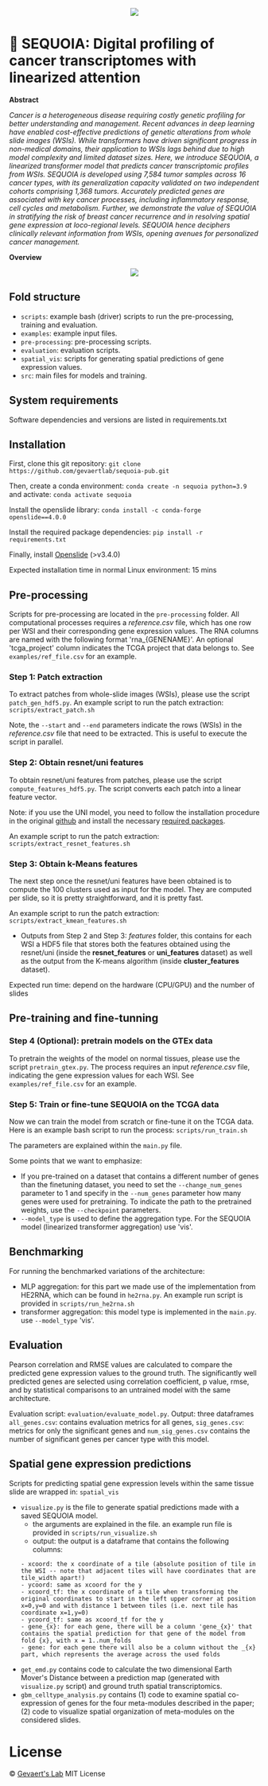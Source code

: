 <p align="center">
  <img src="https://github.com/gevaertlab/sequoia-pub/blob/master/images/seq-logo.png"/>
</p>


# :evergreen_tree: SEQUOIA: Digital profiling of cancer transcriptomes with linearized attention

**Abstract**

_Cancer is a heterogeneous disease requiring costly genetic profiling for better understanding and management. Recent advances in deep learning have enabled cost-effective predictions of genetic alterations from whole slide images (WSIs). While transformers have driven significant progress in non-medical domains, their application to WSIs lags behind due to high model complexity and limited dataset sizes. Here, we introduce SEQUOIA, a linearized transformer model that predicts cancer transcriptomic profiles from WSIs. SEQUOIA is developed using 7,584 tumor samples across 16 cancer types, with its generalization capacity validated on two independent cohorts comprising 1,368 tumors. Accurately predicted genes are associated with key cancer processes, including inflammatory response, cell cycles and metabolism. Further, we demonstrate the value of SEQUOIA in stratifying the risk of breast cancer recurrence and in resolving spatial gene expression at loco-regional levels. SEQUOIA hence deciphers clinically relevant information from WSIs, opening avenues for personalized cancer management._

**Overview**
<p align="center">
  <img src="https://github.com/gevaertlab/sequoia-pub/blob/master/images/overview_new.png"/>
</p>

## Fold structure

- `scripts`: example bash (driver) scripts to run the pre-processing, training and evaluation.
- `examples`: example input files.
- `pre-processing`: pre-processing scripts.
- `evaluation`: evaluation scripts.
- `spatial_vis`: scripts for generating spatial predictions of gene expression values. 
- `src`: main files for models and training.

## System requirements

Software dependencies and versions are listed in requirements.txt

## Installation

First, clone this git repository: `git clone https://github.com/gevaertlab/sequoia-pub.git`

Then, create a conda environment: `conda create -n sequoia python=3.9` and activate: `conda activate sequoia`

Install the openslide library: `conda install -c conda-forge openslide==4.0.0`

Install the required package dependencies: `pip install -r requirements.txt`

Finally, install [Openslide](https://openslide.org/download/) (>v3.4.0)

Expected installation time in normal Linux environment: 15 mins 

## Pre-processing

Scripts for pre-processing are located in the `pre-processing` folder. All computational processes requires a *reference.csv* file, which has one row per WSI and their corresponding gene expression values. The RNA columns are named with the following format 'rna_{GENENAME}'. An optional 'tcga_project' column indicates the TCGA project that data belongs to. See `examples/ref_file.csv` for an example. 

### Step 1: Patch extraction

To extract patches from whole-slide images (WSIs), please use the script `patch_gen_hdf5.py`. 
An example script to run the patch extraction: `scripts/extract_patch.sh`

Note, the ```--start``` and ```--end``` parameters indicate the rows (WSIs) in the *reference.csv* file that need to be extracted. This is useful to execute the script in parallel.

### Step 2: Obtain resnet/uni features

To obtain resnet/uni features from patches, please use the script `compute_features_hdf5.py`. The script converts each patch into a linear feature vector. 

Note: if you use the UNI model, you need to follow the installation procedure in the original [github](https://github.com/mahmoodlab/UNI) and install the necessary [required packages](https://github.com/mahmoodlab/UNI/blob/main/setup.py).

An example script to run the patch extraction: `scripts/extract_resnet_features.sh`

### Step 3: Obtain k-Means features

The next step once the resnet/uni features have been obtained is to compute the 100 clusters used as input for the model. They are computed per slide, so it is pretty straightforward, and it is pretty fast. 

An example script to run the patch extraction: `scripts/extract_kmean_features.sh`

- Outputs from Step 2 and Step 3:
*features* folder, this contains for each WSI a HDF5 file that stores both the features obtained using the resnet/uni (inside the **resnet_features** or **uni_features** dataset) as well as the output from the K-means algorithm (inside **cluster_features** dataset).

Expected run time: depend on the hardware (CPU/GPU) and the number of slides

## Pre-training and fine-tunning

### Step 4 (Optional): pretrain models on the GTEx data

To pretrain the weights of the model on normal tissues, please use the script `pretrain_gtex.py`. The process requires an input  *reference.csv* file, indicating the gene expression values for each WSI. See `examples/ref_file.csv` for an example. 

### Step 5: Train or fine-tune SEQUOIA on the TCGA data

Now we can train the model from scratch or fine-tune it on the TCGA data. Here is an example bash script to run the process: `scripts/run_train.sh`

The parameters are explained within the `main.py` file. 

Some points that we want to emphasize:
- If you pre-trained on a dataset that contains a different number of genes than the finetuning dataset, you need to set the ```--change_num_genes``` parameter to 1 and specify in the ```--num_genes``` parameter how many genes were used for pretraining. To indicate the path to the pretrained weights, use the ```--checkpoint``` parameters. 
- ```--model_type``` is used to define the aggregation type. For the SEQUOIA model (linearized transformer aggregation) use 'vis'. 

## Benchmarking

For running the benchmarked variations of the architecture:
- MLP aggregation: for this part we made use of the implementation from HE2RNA, which can be found in `he2rna.py`. An example run script is provided in `scripts/run_he2rna.sh`
- transformer aggregation: this model type is implemented in the `main.py`. use ```--model_type``` 'vis'.


## Evaluation

Pearson correlation and RMSE values are calculated to compare the predicted gene expression values to the ground truth. The significantly well predicted genes are selected using correlation coefficient, p value, rmse, and by statistical comparisons to an untrained model with the same architecture.

Evaluation script: `evaluation/evaluate_model.py`. Output: three dataframes `all_genes.csv`: contains evaluation metrics for all genes, `sig_genes.csv`: metrics for only the significant genes and `num_sig_genes.csv` contains the number of significant genes per cancer type with this model.

## Spatial gene expression predictions

Scripts for predicting spatial gene expression levels within the same tissue slide are wrapped in: `spatial_vis`

- ```visualize.py``` is the file to generate spatial predictions made with a saved SEQUOIA model. 
  - the arguments are explained in the file. an example run file is provided in `scripts/run_visualize.sh`
  - output: the output is a dataframe that contains the following columns:
  ```
  - xcoord: the x coordinate of a tile (absolute position of tile in the WSI -- note that adjacent tiles will have coordinates that are tile_width apart!)
  - ycoord: same as xcoord for the y
  - xcoord_tf: the x coordinate of a tile when transforming the original coordinates to start in the left upper corner at position x=0,y=0 and with distance 1 between tiles (i.e. next tile has coordinate x=1,y=0)
  - ycoord_tf: same as xcoord_tf for the y
  - gene_{x}: for each gene, there will be a column 'gene_{x}' that contains the spatial prediction for that gene of the model from fold {x}, with x = 1..num_folds
  - gene: for each gene there will also be a column without the _{x} part, which represents the average across the used folds
  ```
- ```get_emd.py``` contains code to calculate the two dimensional Earth Mover's Distance between a prediction map (generated with ```visualize.py``` script) and ground truth spatial transcriptomics.
- ```gbm_celltype_analysis.py``` contains (1) code to examine spatial co-expression of genes for the four meta-modules described in the paper; (2) code to visualize spatial organization of meta-modules on the considered slides.


# License

&copy; [Gevaert's Lab](https://med.stanford.edu/gevaertlab.html) MIT License



